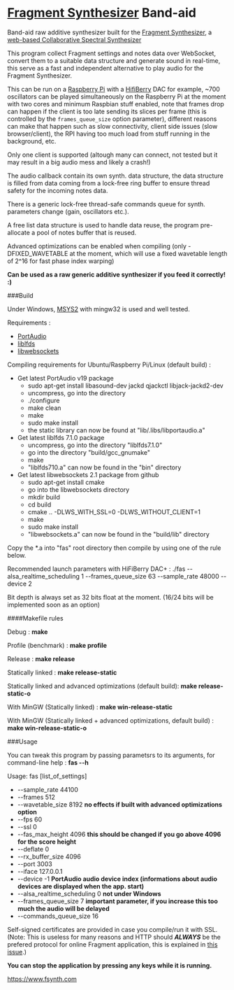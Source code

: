 [Fragment Synthesizer](https://github.com/grz0zrg/fsynth) Band-aid
=====

Band-aid raw additive synthesizer built for the [Fragment Synthesizer](https://github.com/grz0zrg/fsynth), a [web-based Collaborative Spectral Synthesizer](https://www.fsynth.com)

This program collect Fragment settings and notes data over WebSocket, convert them to a suitable data structure and generate sound in real-time, this serve as a fast and independent alternative to play audio for the Fragment Synthesizer.

This can be run on a [Raspberry Pi](https://www.raspberrypi.org/) with a [HifiBerry](https://www.hifiberry.com/) DAC for example, ~700 oscillators can be played simultaneously on the Raspberry Pi at the moment with two cores and minimum Raspbian stuff enabled, note that frames drop can happen if the client is too late sending its slices per frame (this is controlled by the `frames_queue_size` option parameter), different reasons can make that happen such as slow connectivity, client side issues (slow browser/client), the RPI having too much load from stuff running in the background, etc.

Only one client is supported (altough many can connect, not tested but it may result in a big audio mess and likely a crash!)

The audio callback contain its own synth. data structure, the data structure is filled from data coming from a lock-free ring buffer to ensure thread safety for the incoming notes data.

There is a generic lock-free thread-safe commands queue for synth. parameters change (gain, oscillators etc.).

A free list data structure is used to handle data reuse, the program pre-allocate a pool of notes buffer that is reused.

Advanced optimizations can be enabled when compiling (only -DFIXED_WAVETABLE at the moment, which will use a fixed wavetable length of 2^16 for fast phase index warping)

**Can be used as a raw generic additive synthesizer if you feed it correctly! :)**

###Build

Under Windows, [MSYS2](https://msys2.github.io/) with mingw32 is used and well tested.

Requirements :

 * [PortAudio](http://www.portaudio.com/download.html)
 * [liblfds](http://liblfds.org/)
 * [libwebsockets](https://libwebsockets.org/)

Compiling requirements for Ubuntu/Raspberry Pi/Linux (default build) :

 * Get latest PortAudio v19 package
   * sudo apt-get install libasound-dev jackd qjackctl libjack-jackd2-dev
   * uncompress, go into the directory
   * ./configure
   * make clean
   * make
   * sudo make install
   * the static library can now be found at "lib/.libs/libportaudio.a"
 * Get latest liblfds 7.1.0 package
   * uncompress, go into the directory "liblfds7.1.0"
   * go into the directory "build/gcc_gnumake"
   * make
   * "liblfds710.a" can now be found in the "bin" directory
 * Get latest libwebsockets 2.1 package from github
   * sudo apt-get install cmake
   * go into the libwebsockets directory
   * mkdir build
   * cd build
   * cmake .. -DLWS_WITH_SSL=0 -DLWS_WITHOUT_CLIENT=1
   * make
   * sudo make install
   * "libwebsockets.a" can now be found in the "build/lib" directory

Copy the \*.a into "fas" root directory then compile by using one of the rule below.

Recommended launch parameters with HiFiBerry DAC+ :
    ./fas --alsa_realtime_scheduling 1 --frames_queue_size 63 --sample_rate 48000 --device 2

Bit depth is always set as 32 bits float at the moment. (16/24 bits will be implemented soon as an option)

####Makefile rules

Debug : **make**

Profile (benchmark) : **make profile**

Release : **make release**

Statically linked : **make release-static**

Statically linked and advanced optimizations (default build): **make release-static-o**

With MinGW (Statically linked) :  **make win-release-static**

With MinGW (Statically linked + advanced optimizations, default build) :  **make win-release-static-o**

###Usage

You can tweak this program by passing parametsrs to its arguments, for command-line help : **fas --h**

Usage: fas [list_of_settings]
 * --sample_rate 44100
 * --frames 512
 * --wavetable_size 8192 **no effects if built with advanced optimizations option**
 * --fps 60
 * --ssl 0
 * --fas_max_height 4096 **this should be changed if you go above 4096 for the score height**
 * --deflate 0
 * --rx_buffer_size 4096
 * --port 3003
 * --iface 127.0.0.1
 * --device -1 **PortAudio audio device index (informations about audio devices are displayed when the app. start)**
 * --alsa_realtime_scheduling 0 **not under Windows**
 * --frames_queue_size 7 **important parameter, if you increase this too much the audio will be delayed**
 * --commands_queue_size 16

Self-signed certificates are provided in case you compile/run it with SSL. (Note: This is useless for many reasons and HTTP should _**ALWAYS**_ be the prefered protocol for online Fragment application, this is explained in [this issue](https://github.com/grz0zrg/fas/issues/1).)

**You can stop the application by pressing any keys while it is running.**

https://www.fsynth.com
